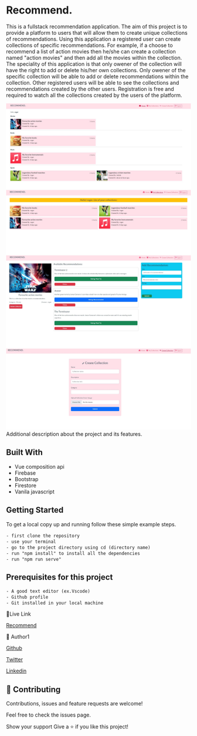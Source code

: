 <h1>Recommend.</h1>

This is a fullstack recommendation application. The aim of this project is to provide a platform to users that will allow them to create unique collections of recommendations. Using this application a registered user can create collections of specific recommendations. For example, if a choose to recommend a list of action movies then he/she can create a collection named "action movies" and then add all the movies within the collection. The speciality of this application is that only owener of the collection will have the right to add or delete his/her own collections. Only owener of the specific collection will be able to add or delete recommendations within the collection. Other registered users will be able to see the collections and recommendations created by the other users. Registration is free and required to watch all the collections created by the users of the platform.

<img src="./src/assets/img/ReadME1.jpg" alt="projectimg">
<img src="./src/assets/img/ReadME2.jpg" alt="projectimg">
<img src="./src/assets/img/ReadME3.jpg" alt="projectimg">
<img src="./src/assets/img/ReadME4.jpg" alt="projectimg">

</h1>Additional description about the project and its features.</h1>

<h2>Built With</h2>

- Vue composition api
- Firebase
- Bootstrap
- Firestore
- Vanila javascript

<h2>Getting Started</h2>
To get a local copy up and running follow these simple example steps.

```
- first clone the repository
- use your terminal
- go to the project directory using cd (directory name)
- run "npm install" to install all the dependencies
- run "npm run serve"

```

<h2>Prerequisites for this project</h2>

```
- A good text editor (ex.Vscode)
- Github profile
- Git installed in your local machine
```

🔌Live Link

[Recommend](https://recommend-v1.netlify.app/)

👤 Author1

[Github](https://github.com/ajkacca457)

[Twitter](https://twitter.com/ajkacca)

[Linkedin](https://www.linkedin.com/in/avijit-karmaker-8738a54a/)

<h2> 🤝 Contributing</h2>

Contributions, issues and feature requests are welcome!

Feel free to check the issues page.

Show your support
Give a ⭐️ if you like this project!
